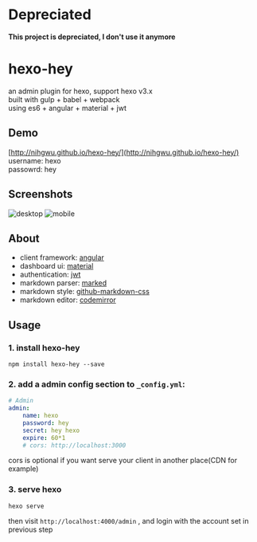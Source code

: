 # Depreciated
**This project is depreciated, I don't use it anymore**

# hexo-hey
an admin plugin for hexo, support hexo v3.x  
built with gulp + babel + webpack  
using es6 + angular + material + jwt

## Demo
[http://nihgwu.github.io/hexo-hey/](http://nihgwu.github.io/hexo-hey/)  
username: hexo  
passowrd: hey  

## Screenshots
![desktop](./screenshot/1.jpg)
![mobile](./screenshot/2.jpg)

## About
* client framework: [angular](https://github.com/angular/angular.js)
* dashboard ui: [material](https://github.com/angular/material)
* authentication: [jwt](https://github.com/auth0/node-jsonwebtoken)
* markdown parser: [marked](https://github.com/chjj/marked)
* markdown style: [github-markdown-css](https://github.com/sindresorhus/github-markdown-css)
* markdown editor: [codemirror](https://github.com/codemirror/CodeMirror)

## Usage
### 1. install hexo-hey
```
npm install hexo-hey --save
```

### 2. add a admin config section to `_config.yml`:
``` yml
# Admin
admin:
    name: hexo
    password: hey
    secret: hey hexo
    expire: 60*1
    # cors: http://localhost:3000
```
cors is optional if you want serve your client in another place(CDN for example)

### 3. serve hexo
```
hexo serve
```
then visit `http://localhost:4000/admin` , and login with the account set in previous step
